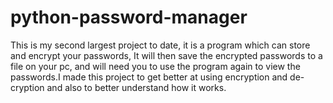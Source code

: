 # python-password-manager
This is my second largest project to date, it is a program which can store and encrypt your passwords, It will then save the encrypted passwords to a file on your pc, and will need you to use the program again to view the passwords.I made this project to get better at using encryption and de-cryption and also to better understand how it works.
